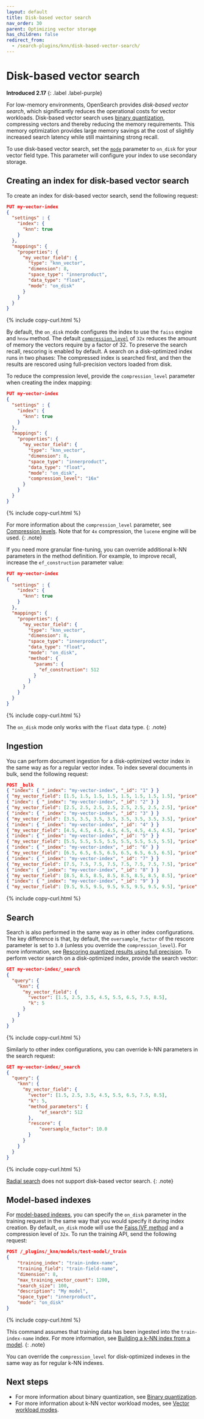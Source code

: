 ```yaml
---
layout: default
title: Disk-based vector search
nav_order: 30
parent: Optimizing vector storage
has_children: false
redirect_from:
  - /search-plugins/knn/disk-based-vector-search/
---
```


# Disk-based vector search
**Introduced 2.17**
{: .label .label-purple}

For low-memory environments, OpenSearch provides _disk-based vector search_, which significantly reduces the operational costs for vector workloads. Disk-based vector search uses [binary quantization]({{site.url}}{{site.baseurl}}/search-plugins/knn/knn-vector-quantization/#binary-quantization), compressing vectors and thereby reducing the memory requirements. This memory optimization provides large memory savings at the cost of slightly increased search latency while still maintaining strong recall.

To use disk-based vector search, set the [`mode`]({{site.url}}{{site.baseurl}}/field-types/supported-field-types/knn-vector/#vector-workload-modes) parameter to `on_disk` for your vector field type. This parameter will configure your index to use secondary storage. 

## Creating an index for disk-based vector search

To create an index for disk-based vector search, send the following request:

```json
PUT my-vector-index
{
  "settings" : {
    "index": {
      "knn": true
    }
  },
  "mappings": {
    "properties": {
      "my_vector_field": {
        "type": "knn_vector",
        "dimension": 8,
        "space_type": "innerproduct",
        "data_type": "float",
        "mode": "on_disk"
      }
    }
  }
}
```
{% include copy-curl.html %}

By default, the `on_disk` mode configures the index to use the `faiss` engine and `hnsw` method. The default [`compression_level`]({{site.url}}{{site.baseurl}}/field-types/supported-field-types/knn-vector/#compression-levels) of `32x` reduces the amount of memory the vectors require by a factor of 32. To preserve the search recall, rescoring is enabled by default. A search on a disk-optimized index runs in two phases: The compressed index is searched first, and then the results are rescored using full-precision vectors loaded from disk.

To reduce the compression level, provide the `compression_level` parameter when creating the index mapping: 

```json
PUT my-vector-index
{
  "settings" : {
    "index": {
      "knn": true
    }
  },
  "mappings": {
    "properties": {
      "my_vector_field": {
        "type": "knn_vector",
        "dimension": 8,
        "space_type": "innerproduct",
        "data_type": "float",
        "mode": "on_disk",
        "compression_level": "16x"
      }
    }
  }
}
```
{% include copy-curl.html %}

For more information about the `compression_level` parameter, see [Compression levels]({{site.url}}{{site.baseurl}}/field-types/supported-field-types/knn-vector/#compression-levels). Note that for `4x` compression, the `lucene` engine will be used.
{: .note}

If you need more granular fine-tuning, you can override additional k-NN parameters in the method definition. For example, to improve recall, increase the `ef_construction` parameter value:

```json
PUT my-vector-index
{
  "settings" : {
    "index": {
      "knn": true
    }
  },
  "mappings": {
    "properties": {
      "my_vector_field": {
        "type": "knn_vector",
        "dimension": 8,
        "space_type": "innerproduct",
        "data_type": "float",
        "mode": "on_disk",
        "method": {
          "params": {
            "ef_construction": 512
          }
        }
      }
    }
  }
}
```
{% include copy-curl.html %}

The `on_disk` mode only works with the `float` data type.
{: .note}

## Ingestion

You can perform document ingestion for a disk-optimized vector index in the same way as for a regular vector index. To index several documents in bulk, send the following request:

```json
POST _bulk
{ "index": { "_index": "my-vector-index", "_id": "1" } }
{ "my_vector_field": [1.5, 1.5, 1.5, 1.5, 1.5, 1.5, 1.5, 1.5], "price": 12.2 }
{ "index": { "_index": "my-vector-index", "_id": "2" } }
{ "my_vector_field": [2.5, 2.5, 2.5, 2.5, 2.5, 2.5, 2.5, 2.5], "price": 7.1 }
{ "index": { "_index": "my-vector-index", "_id": "3" } }
{ "my_vector_field": [3.5, 3.5, 3.5, 3.5, 3.5, 3.5, 3.5, 3.5], "price": 12.9 }
{ "index": { "_index": "my-vector-index", "_id": "4" } }
{ "my_vector_field": [4.5, 4.5, 4.5, 4.5, 4.5, 4.5, 4.5, 4.5], "price": 1.2 }
{ "index": { "_index": "my-vector-index", "_id": "5" } }
{ "my_vector_field": [5.5, 5.5, 5.5, 5.5, 5.5, 5.5, 5.5, 5.5], "price": 3.7 }
{ "index": { "_index": "my-vector-index", "_id": "6" } }
{ "my_vector_field": [6.5, 6.5, 6.5, 6.5, 6.5, 6.5, 6.5, 6.5], "price": 10.3 }
{ "index": { "_index": "my-vector-index", "_id": "7" } }
{ "my_vector_field": [7.5, 7.5, 7.5, 7.5, 7.5, 7.5, 7.5, 7.5], "price": 5.5 }
{ "index": { "_index": "my-vector-index", "_id": "8" } }
{ "my_vector_field": [8.5, 8.5, 8.5, 8.5, 8.5, 8.5, 8.5, 8.5], "price": 4.4 }
{ "index": { "_index": "my-vector-index", "_id": "9" } }
{ "my_vector_field": [9.5, 9.5, 9.5, 9.5, 9.5, 9.5, 9.5, 9.5], "price": 8.9 }
```
{% include copy-curl.html %}

## Search

Search is also performed in the same way as in other index configurations. The key difference is that, by default, the `oversample_factor` of the rescore parameter is set to `3.0` (unless you override the `compression_level`). For more information, see [Rescoring quantized results using full precision]({{site.url}}{{site.baseurl}}/search-plugins/knn/approximate-knn/#rescoring-quantized-results-using-full-precision). To perform vector search on a disk-optimized index, provide the search vector:

```json
GET my-vector-index/_search
{
  "query": {
    "knn": {
      "my_vector_field": {
        "vector": [1.5, 2.5, 3.5, 4.5, 5.5, 6.5, 7.5, 8.5],
        "k": 5
      }
    }
  }
}
```
{% include copy-curl.html %}

Similarly to other index configurations, you can override k-NN parameters in the search request:

```json
GET my-vector-index/_search
{
  "query": {
    "knn": {
      "my_vector_field": {
        "vector": [1.5, 2.5, 3.5, 4.5, 5.5, 6.5, 7.5, 8.5],
        "k": 5,
        "method_parameters": {
            "ef_search": 512
        },
        "rescore": {
            "oversample_factor": 10.0
        }
      }
    }
  }
}
```
{% include copy-curl.html %}

[Radial search]({{site.url}}{{site.baseurl}}/search-plugins/knn/radial-search-knn/) does not support disk-based vector search.
{: .note}

## Model-based indexes

For [model-based indexes]({{site.url}}{{site.baseurl}}/search-plugins/knn/approximate-knn/#building-a-k-nn-index-from-a-model), you can specify the `on_disk` parameter in the training request in the same way that you would specify it during index creation. By default, `on_disk` mode will use the [Faiss IVF method]({{site.url}}{{site.baseurl}}/search-plugins/knn/knn-index/#supported-faiss-methods) and a compression level of `32x`. To run the training API, send the following request:

```json
POST /_plugins/_knn/models/test-model/_train
{
    "training_index": "train-index-name",
    "training_field": "train-field-name",
    "dimension": 8,
    "max_training_vector_count": 1200,
    "search_size": 100,
    "description": "My model",
    "space_type": "innerproduct",
    "mode": "on_disk"
}
```
{% include copy-curl.html %}

This command assumes that training data has been ingested into the `train-index-name` index. For more information, see [Building a k-NN index from a model]({{site.url}}{{site.baseurl}}/search-plugins/knn/approximate-knn/#building-a-k-nn-index-from-a-model).
{: .note}

You can override the `compression_level` for disk-optimized indexes in the same way as for regular k-NN indexes.


## Next steps

- For more information about binary quantization, see [Binary quantization]({{site.url}}{{site.baseurl}}/search-plugins/knn/knn-vector-quantization/#binary-quantization).
- For more information about k-NN vector workload modes, see [Vector workload modes]({{site.url}}{{site.baseurl}}/field-types/supported-field-types/knn-vector/#vector-workload-modes).